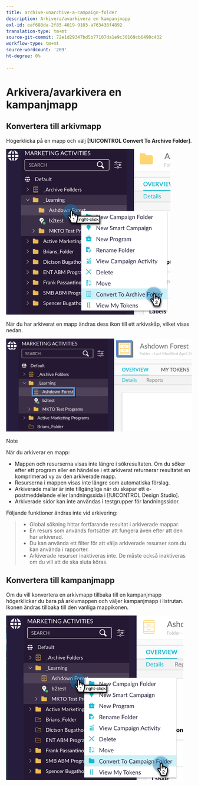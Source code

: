 ```yaml
---
title: archive-unarchive-a-campaign-folder
description: Arkivera/avarkivera en kampanjmapp
exl-id: eaf688da-2f85-4019-9103-a763438f4892
translation-type: tm+mt
source-git-commit: 72e1d29347bd5b77107da1e9c30169cb6490c432
workflow-type: tm+mt
source-wordcount: '209'
ht-degree: 0%

---
```


# Arkivera/avarkivera en kampanjmapp

## Konvertera till arkivmapp

Högerklicka på en mapp och välj **[!UICONTROL Convert To Archive Folder]**.

![Bild ett](/help/sky/assets/campaign-folders/archive-unarchive-a-campaign-folder/archive-unarchive-a-campaign-folder-1.png)

När du har arkiverat en mapp ändras dess ikon till ett arkivskåp, vilket visas nedan.

![Bild två](/help/sky/assets/campaign-folders/archive-unarchive-a-campaign-folder/archive-unarchive-a-campaign-folder-2.png)

>[!NOTE]
>
>När du arkiverar en mapp:
>
>* Mappen och resurserna visas inte längre i sökresultaten.
   >Om du söker efter ett program eller en händelse i ett arkiverat
   >returnerar resultatet en komprimerad vy av den arkiverade
   >mapp.
>* Resurserna i mappen visas inte längre som automatiska förslag.
>* Arkiverade mallar är inte tillgängliga när du skapar ett e-postmeddelande
   >eller landningssida i [!UICONTROL Design Studio].
>* Arkiverade sidor kan inte användas i testgrupper för landningssidor.

>
>
Följande funktioner ändras inte vid arkivering:
>
>* Global sökning hittar fortfarande resultat i arkiverade mappar.
>* En resurs som används fortsätter att fungera även efter att den har
   >arkiverad.
>* Du kan använda ett filter för att välja arkiverade resurser som du kan använda i
   >rapporter.
>* Arkiverade resurser inaktiveras inte. De måste också
   >inaktiveras om du vill att de ska sluta köras.

>



## Konvertera till kampanjmapp

Om du vill konvertera en arkivmapp tillbaka till en kampanjmapp högerklickar du bara på arkivmappen och väljer kampanjmapp i listrutan. Ikonen ändras tillbaka till den vanliga mappikonen.

![Bild tre](/help/sky/assets/campaign-folders/archive-unarchive-a-campaign-folder/archive-unarchive-a-campaign-folder-3.png)
